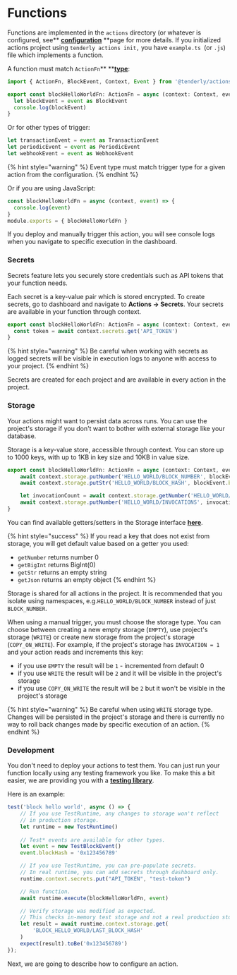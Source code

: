 # Functions

Functions are implemented in the `actions` directory (or whatever is configured, see** **[**configuration**](configuration.md)** **page for more details. If you initialized actions project using `tenderly actions init,` you have `example.ts `(or `.js`) file which implements a function.

A function must match `ActionFn`** **[**type**](https://github.com/Tenderly/tenderly-actions/blob/main/packages/actions/src/actions.ts):

```typescript
import { ActionFn, BlockEvent, Context, Event } from '@tenderly/actions'

export const blockHelloWorldFn: ActionFn = async (context: Context, event: Event) => {
  let blockEvent = event as BlockEvent
  console.log(blockEvent)
}
```

Or for other types of trigger:

```typescript
let transactionEvent = event as TransactionEvent
let periodicEvent = event as PeriodicEvent
let webhookEvent = event as WebhookEvent
```

{% hint style="warning" %}
Event type must match trigger type for a given action from the configuration.
{% endhint %}

Or if you are using JavaScript:

```javascript
const blockHelloWorldFn = async (context, event) => {
  console.log(event)
}
module.exports = { blockHelloWorldFn }
```

If you deploy and manually trigger this action, you will see console logs when you navigate to specific execution in the dashboard.

### Secrets

Secrets feature lets you securely store credentials such as API tokens that your function needs.&#x20;

Each secret is a key-value pair which is stored encrypted. To create secrets, go to dashboard and navigate to **Actions **->** Secrets**. Your secrets are available in your function through context.

```typescript
export const blockHelloWorldFn: ActionFn = async (context: Context, event: Event) => {
  const token = await context.secrets.get('API_TOKEN')
}
```

{% hint style="warning" %}
Be careful when working with secrets as logged secrets will be visible in execution logs to anyone with access to your project.
{% endhint %}

Secrets are created for each project and are available in every action in the project.

### Storage

Your actions might want to persist data across runs. You can use the project's storage if you don't want to bother with external storage like your database.&#x20;

Storage is a key-value store, accessible through context. You can store up to 1000 keys, with up to 1KB in key size and 10KB in value size.

```typescript
export const blockHelloWorldFn: ActionFn = async (context: Context, event: Event) => {
    await context.storage.putNumber('HELLO_WORLD/BLOCK_NUMBER', blockEvent.blockNumber)
    await context.storage.putStr('HELLO_WORLD/BLOCK_HASH', blockEvent.blockHash)

    let invocationCount = await context.storage.getNumber('HELLO_WORLD/INVOCATIONS')
    await context.storage.putNumber('HELLO_WORLD/INVOCATIONS', invocationCount + 1)
}
```

You can find available getters/setters in the Storage interface [**here**](https://github.com/Tenderly/tenderly-actions/blob/main/packages/actions/src/actions.ts).

{% hint style="success" %}
If you read a key that does not exist from storage, you will get default value based on a getter you used:&#x20;

* `getNumber` returns number 0
* `getBigInt` returns BigInt(0)
* `getStr` returns an empty string
* `getJson` returns an empty object
{% endhint %}

Storage is shared for all actions in the project. It is recommended that you isolate using namespaces, e.g.`HELLO_WORLD/BLOCK_NUMBER` instead of just `BLOCK_NUMBER`.

When using a manual trigger, you must choose the storage type. You can choose between creating a new empty storage (`EMPTY`), use project's storage (`WRITE`) or create new storage from the project's storage (`COPY_ON_WRITE`). For example, if the project's storage has `INVOCATION = 1` and your action reads and increments this key:

* if you use `EMPTY` the result will be `1` - incremented from default 0
* if you use `WRITE` the result will be `2` and it will be visible in the project's storage
* if you use `COPY_ON_WRITE` the result will be `2` but it won't be visible in the project's storage

{% hint style="warning" %}
Be careful when using `WRITE` storage type. Changes will be persisted in the project's storage and there is currently no way to roll back changes made by specific execution of an action.
{% endhint %}

### Development

You don't need to deploy your actions to test them. You can just run your function locally using any testing framework you like. To make this a bit easier, we are providing you with a [**testing library**](https://github.com/Tenderly/tenderly-actions/tree/main/packages/actions-test).

Here is an example:

```typescript
test('block hello world', async () => {
    // If you use TestRuntime, any changes to storage won't reflect
    // in production storage.
    let runtime = new TestRuntime()
    
    // Test* events are available for other types.
    let event = new TestBlockEvent()
    event.blockHash = '0x123456789'

    // If you use TestRuntime, you can pre-populate secrets.
    // In real runtime, you can add secrets through dashboard only.
    runtime.context.secrets.put("API_TOKEN", "test-token")

    // Run function.
    await runtime.execute(blockHelloWorldFn, event)

    // Verify storage was modified as expected.
    // This checks in-memory test storage and not a real production storage!			
    let result = await runtime.context.storage.get(
        'BLOCK_HELLO_WORLD/LAST_BLOCK_HASH'
    )
    expect(result).toBe('0x123456789')
});
```

Next, we are going to describe how to configure an action.
